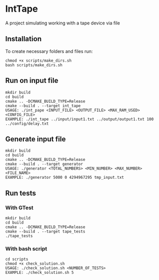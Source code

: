 # IntTape
A project simulating working with a tape device via file

## Installation
To create necessary folders and files run:
```
chmod +x scripts/make_dirs.sh
bash scripts/make_dirs.sh
```

## Run on input file
```
mkdir build
cd build
cmake .. -DCMAKE_BUILD_TYPE=Release
cmake --build . --target int_tape
USAGE: ./int_pape <INPUT_FILE> <OUTPUT_FILE> <MAX_RAM_USED> <CONFIG_FILE>
EXAMPLE: ./int_tape ../input/input1.txt ../output/output1.txt 100 ../config/delay.txt
```

## Generate input file
```
mkdir build
cd build
cmake .. -DCMAKE_BUILD_TYPE=Release
cmake --build . --target generator
USAGE: ./generator <TOTAL_NUMBERS> <MIN_NUMBER> <MAX_NUMBER> <FILE_NAME>
EXAMPLE: ./generator 5000 0 4294967295 tmp_input.txt
```

## Run tests
### With GTest
```
mkdir build
cd build
cmake .. -DCMAKE_BUILD_TYPE=Release
cmake --build . --target tape_tests
./tape_tests
```

### With bash script
```
cd scripts
chmod +x check_solution.sh
USAGE: ./check_solution.sh <NUMBER_OF_TESTS>
EXAMPLE: ./check_solution.sh 5
```